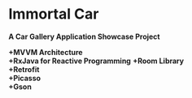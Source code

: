 # Immortal Car
**A Car Gallery Application Showcase Project**

**+MVVM Architecture**  
**+RxJava for Reactive Programming**
**+Room Library**  
**+Retrofit**  
**+Picasso**  
**+Gson**
